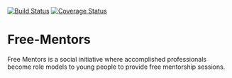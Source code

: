 [![Build Status](https://travis-ci.com/mic7x4/Free-Mentors.svg?branch=develop)](https://travis-ci.com/mic7x4/Free-Mentors) [![Coverage Status](https://coveralls.io/repos/github/mic7x4/Free-Mentors/badge.svg)](https://coveralls.io/github/mic7x4/Free-Mentors)
# Free-Mentors
Free Mentors is a social initiative where accomplished professionals become role models to young people to provide free mentorship sessions.
